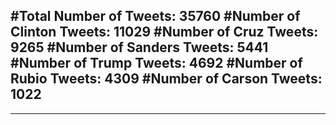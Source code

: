 #Total Number of Tweets: 35760 
#Number of Clinton Tweets: 11029
#Number of Cruz Tweets: 9265
#Number of Sanders Tweets: 5441
#Number of Trump Tweets: 4692
#Number of Rubio Tweets: 4309
#Number of Carson Tweets: 1022
---
---
